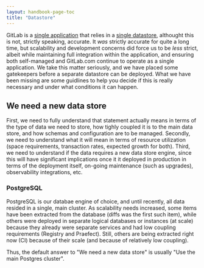 ```yaml
---
layout: handbook-page-toc
title: "Datastore"
---
```


GitLab is a [single application](https://about.gitlab.com/handbook/product/single-application/) that relies in a [single datastore](https://about.gitlab.com/handbook/product/single-application/#single-data-store), althought this is not, strictly speaking, accurate. It *was* strictly accurate for quite a long time, but scalability and development concerns did force us to be *less* strict, albeit while maintaining full integration within the application, and ensuring both self-managed and GitLab.com continue to operate as a single application. We take this matter seriously, and we have placed some gatekeepers before a separate datastore can be deployed. What we have been missing are some guidlines to help you decide if this is really necessary and under what conditions it can happen.

## We need a new data store

First, we need to fully understand that statement actually means in terms of the type of data we need to store, how tighly coupled it is to the main data store, and how schemas and configuration are to be managed. Secondly, we need to understand what it will mean in terms of resource utilization (space requirements, transaction rates, expected growth for both). Third, we need to understand if the data requires a new data store engine, since this will have significant implications once it it deployed in production in terms of the deployment itself, on-going maintenance (such as upgrades), observability integrations, etc.

### PostgreSQL

PostgreSQL is our databae engine of choice, and until recently, all data resided in a single, main cluster. As scalability needs increased, some items have been extracted from the database (diffs was the first such item), while others were deployed in separate logical databases or instances (at scale) because they already were separate services and had low coupling requirements (Registry and Praefect). Still, others are being extracted right now (CI) because of their scale (and because of relatively low coupling).

Thus, the default answer to "We need a new data store" is usually "Use the main Postgres cluster".

